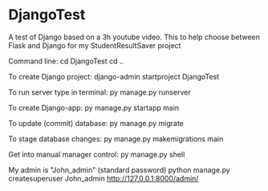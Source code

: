 # DjangoTest
A test of Django based on a 3h youtube video. This to help choose between Flask and Django for my StudentResultSaver project



Command line:
cd DjangoTest
cd ..

To create Django project:
django-admin startproject DjangoTest

To run server type in terminal:
py manage.py runserver

To create Django-app:
py manage.py startapp main

To update (commit) database:
py manage.py migrate

To stage database changes:
py manage.py makemigrations main

Get into manual manager control:
py manage.py shell

My admin is "John_admin" (standard password)
python manage.py createsuperuser John_admin
http://127.0.0.1:8000/admin/

